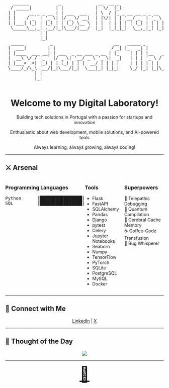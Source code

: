 <div align="center">
  <pre>
   ______           _              __  __ _                     _       
  / _____|         | |            |  \/  (_)                   | |      
 | |     __ _ _ __ | | ___  ___   | \  / |_ _ __ __ _ _ __   __| | __ _ 
 | |    / _` | '_ \| |/ _ \/ __|  | |\/| | | '__/ _` | '_ \ / _` |/ _` |
 | |___| (_| | |_) | | (_) \__ \  | |  | | | | | (_| | | | | (_| | (_| |
  \_____\__,_| .__/|_|\___/|___/  |_|  |_|_|_|  \__,_|_| |_|\__,_|\__,_|
             | |                                                        
             |_|                                                        
  _____          _                       __   _____ _          _____         _     _   _       _                    
 |  ___|        | |                     / _| |_   _| |        |_   _|       | |   | | | |     (_)                   
 | |____  ___ __| | ___  _ __ ___ _ __ | |_    | | | |__   ___  | | ___  ___| |__ | | | |_ __  ___   _____ _ __ ___ 
 |  __\ \/ / '_ ` |/ _ \| '__/ _ \ '_ \|  _|   | | | '_ \ / _ \ | |/ _ \/ __| '_ \| | | | '_ \| \ \ / / _ \ '__/ __|
 | |___>  <| |_) | | (_) | | |  __/ | | | |    | | | | | |  __/ | |  __/ (__| | | | |_| | | | | |\ V /  __/ |  \__ \
 \____/_/\_\ .__/|_|\___/|_|  \___|_| |_|_|    \_/ |_| |_|\___| \_/\___|\___|_| |_|\___/|_| |_|_| \_/ \___|_|  |___/
           | |                                                                                                       
           |_|                                                                                                       
  </pre>
</div>

<h1 align="center"> Welcome to my Digital Laboratory!</h1>

<div align="center">
    
  Building tech solutions in Portugal with a passion for startups and innovation
  
  Enthusiastic about web development, mobile solutions, and AI-powered tools
  
  Always learning, always growing, always coding!
  
</div>

---

## ⚔️ Arsenal

<div style="display: flex; justify-content: space-between;">
  <div style="flex: 1;">
    <h3>Programming Languages</h3>
    <pre>
Python      [████████████████]
SQL         [████████████████]
    </pre>
  </div>
  
  <div style="flex: 1;">
    <h3>Tools</h3>
    <ul>
     <li>Flask</li>
<li>FastAPI</li>
<li>SQLAlchemy</li>
<li>Pandas</li>
<li>Django</li>
<li>pytest</li>
<li>Celery</li>
<li>Jupyter Notebooks</li>
<li>Seaborn</li>
<li>Numpy</li>
<li>TensorFlow</li>
<li>PyTorch</li>
<li>SQLite</li>
<li>PostgreSQL</li>
<li>MySQL</li>
<li>Docker</li>
    </ul>
  </div>
  
  <div style="flex: 1;">
    <h3>Superpowers</h3>
    🔮 Telepathic Debugging<br>
    🚀 Quantum Compilation<br>
    🧠 Cerebral Cache Memory<br>
    ☕ Coffee-Code Transfusion<br>
    🐛 Bug Whisperer<br>
  </div>
</div>

---

## 🤝 Connect with Me

<div align="center">
  <a href="https://www.linkedin.com/in/carlos-miranda-90a9441ab/" target="_blank">LinkedIn</a> | 
  <a href="https://x.com/CarlosM62922868" target="_blank">X</a>
</div>

---

## 💭 Thought of the Day

<div align="center">
  <img src="https://readme-typing-svg.herokuapp.com/?lines=Life+is+short,+use+Python;404:+Motivation+not+found;Bugs+are+just+unplanned+features;Sleep+is+for+those+without+deadlines;10+%2B+10+/+2+%3D+%3F&center=true&width=380&height=50">
</div>

---

<div align="center">
  <a href="https://www.youtube.com/watch?v=dQw4w9WgXcQ" style="font-size: 48px;">🎁</a>
</div>
